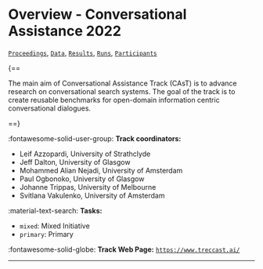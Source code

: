 # Overview - Conversational Assistance 2022

[`Proceedings`](./proceedings.md), [`Data`](./data.md), [`Results`](./results.md), [`Runs`](./runs.md), [`Participants`](./participants.md)

{==

The main aim of Conversational Assistance Track (CAsT) is to advance research on conversational search systems. The goal of the track is to create reusable benchmarks for open-domain information centric conversational dialogues.

==}

:fontawesome-solid-user-group: **Track coordinators:**

- Leif Azzopardi, University of Strathclyde 
- Jeff Dalton, University of Glasgow 
- Mohammed Alian Nejadi, University of Amsterdam 
- Paul Ogbonoko, University of Glasgow 
- Johanne Trippas, University of Melbourne 
- Svitlana Vakulenko, University of Amsterdam 

:material-text-search: **Tasks:**

- `mixed`: Mixed Initiative 
- `primary`: Primary 

:fontawesome-solid-globe: **Track Web Page:** [`https://www.treccast.ai/`](https://www.treccast.ai/) 

---

